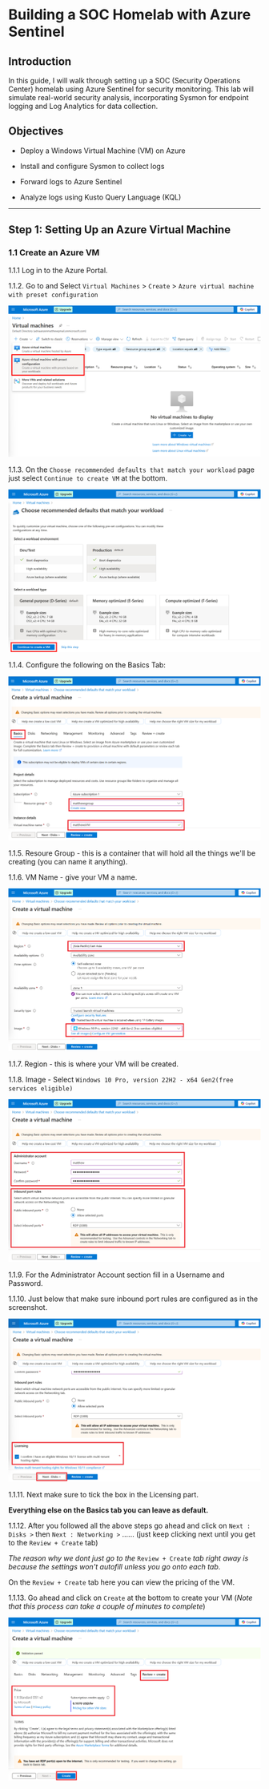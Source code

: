 # Building a SOC Homelab with Azure Sentinel

## Introduction

In this guide, I will walk through setting up a SOC (Security Operations Center) homelab using Azure Sentinel for security monitoring. This lab will simulate real-world security analysis, incorporating Sysmon for endpoint logging and Log Analytics for data collection.

## Objectives

*  Deploy a Windows Virtual Machine (VM) on Azure

*  Install and configure Sysmon to collect logs

*  Forward logs to Azure Sentinel

*  Analyze logs using Kusto Query Language (KQL)

---------------------------------------------------------------------

## Step 1: Setting Up an Azure Virtual Machine

### 1.1 Create an Azure VM

1.1.1 Log in to the Azure Portal.

1.1.2. Go to and Select `Virtual Machines` > `Create` > `Azure virtual machine with preset configuration`

![AzureVM_preset_config](screenshots/AzureVM_preset_config.jpg)

1.1.3. On the `Choose recommended defaults that match your workload` page just select `Continue to create VM` at the bottom.

![AzureVM_contunue_to_create_VM](screenshots/AzureVM_contunue_to_create_VM.jpg)

1.1.4. Configure the following on the Basics Tab:

![AzureVM_basictab1](screenshots/AzureVM_basictab1.png)

1.1.5. Resoure Group - this is a container that will hold all the things we'll be creating (you can name it anything).

1.1.6. VM Name - give your VM a name.

![AzureVM_basictab1_5](screenshots/AzureVM_basictab1_5.png)

1.1.7. Region - this is where your VM will be created.

1.1.8. Image - Select `Windows 10 Pro, version 22H2 - x64 Gen2(free services eligible)`

![AzureVM_basictab2](screenshots/AzureVM_basictab2.png)

1.1.9. For the Administrator Account section fill in a Username and Password.

1.1.10. Just below that make sure inbound port rules are configured as in the screenshot.

![AzureVM_basictab2_5](screenshots/AzureVM_basictab2_5.png)

1.1.11. Next make sure to tick the box in the Licensing part.

**Everything else on the Basics tab you can leave as default.**

1.1.12. After you followed all the above steps go ahead and click on `Next : Disks >` then `Next : Networking >` ...... (just keep clicking next until you get to the `Review + Create` tab)

_The reason why we dont just go to the_ `Review + Create` _tab right away is because the settings won't autofill unless you go onto each tab_.

On the `Review + Create` tab here you can view the pricing of the VM.

1.1.13. Go ahead and click on `Create` at the bottom to create your VM (_Note that this process can take a couple of minutes to complete_)

![AzureVM_Create](screenshots/AzureVM_Create.png)
